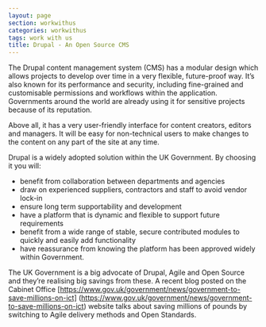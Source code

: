 ```yaml
---
layout: page
section: workwithus
categories: workwithus
tags: work with us
title: Drupal - An Open Source CMS
---
```


The Drupal content management system (CMS) has a modular design which allows projects to develop over time in a very flexible, future-proof way. It’s also known for its performance and security, including fine-grained and customisable permissions and workflows within the application.
Governments around the world are already using it for sensitive projects because of its reputation. 

Above all, it has a very user-friendly interface for content creators, editors and managers. It will be easy for non-technical users to make changes to the content on any part of the site at any time.

Drupal is a widely adopted solution within the UK Government. By choosing it you will:

*	benefit from collaboration between departments and agencies
*	draw on experienced suppliers, contractors and staff to avoid vendor lock-in
*	ensure long term supportability and development
*	have a platform that is dynamic and flexible to support future requirements
*	benefit from a wide range of stable, secure contributed modules to quickly and easily add functionality
*	have reassurance from knowing the platform has been approved widely within Government.

The UK Government is a big advocate of Drupal, Agile  and Open Source and they’re realising big savings from these. A recent blog posted on the Cabinet Office [https://www.gov.uk/government/news/government-to-save-millions-on-ict] (https://www.gov.uk/government/news/government-to-save-millions-on-ict) website talks about saving millions of pounds by switching to Agile delivery methods and Open Standards.
